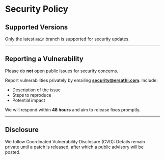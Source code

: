 # Security Policy

## Supported Versions
Only the latest `main` branch is supported for security updates.

---

## Reporting a Vulnerability
Please do **not** open public issues for security concerns.

Report vulnerabilities privately by emailing **security@ersathi.com**.
Include:
- Description of the issue
- Steps to reproduce
- Potential impact

We will respond within **48 hours** and aim to release fixes promptly.

---

## Disclosure
We follow Coordinated Vulnerability Disclosure (CVD):
Details remain private until a patch is released, after which a public advisory will be posted.